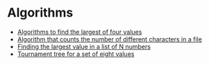 # Algorithms

- [Algorithms to find the largest of four values](the_largest_of_4_val/)
- [Algorithm that counts the number of different characters in a file](num_of_diff_char_in_file/)
- [Finding the largest value in a list of N numbers](the_largest_val_in_list_of_n_num/)
- [Tournament tree for a set of eight values](tournament_tree_for_set_of_8_val/)
